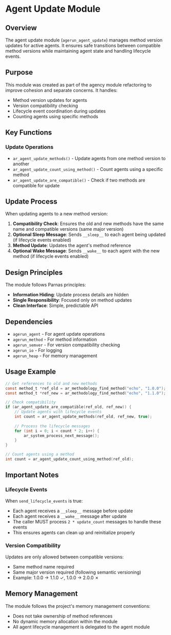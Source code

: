 # Agent Update Module

## Overview

The agent update module (`agerun_agent_update`) manages method version updates for active agents. It ensures safe transitions between compatible method versions while maintaining agent state and handling lifecycle events.

## Purpose

This module was created as part of the agency module refactoring to improve cohesion and separate concerns. It handles:
- Method version updates for agents
- Version compatibility checking
- Lifecycle event coordination during updates
- Counting agents using specific methods

## Key Functions

### Update Operations
- `ar_agent_update_methods()` - Update agents from one method version to another
- `ar_agent_update_count_using_method()` - Count agents using a specific method
- `ar_agent_update_are_compatible()` - Check if two methods are compatible for update

## Update Process

When updating agents to a new method version:

1. **Compatibility Check**: Ensures the old and new methods have the same name and compatible versions (same major version)
2. **Optional Sleep Message**: Sends `__sleep__` to each agent being updated (if lifecycle events enabled)
3. **Method Update**: Updates the agent's method reference
4. **Optional Wake Message**: Sends `__wake__` to each agent with the new method (if lifecycle events enabled)

## Design Principles

The module follows Parnas principles:
- **Information Hiding**: Update process details are hidden
- **Single Responsibility**: Focused only on method updates
- **Clean Interface**: Simple, predictable API

## Dependencies

- `agerun_agent` - For agent update operations
- `agerun_method` - For method information
- `agerun_semver` - For version compatibility checking
- `agerun_io` - For logging
- `agerun_heap` - For memory management

## Usage Example

```c
// Get references to old and new methods
const method_t *ref_old = ar_methodology_find_method("echo", "1.0.0");
const method_t *ref_new = ar_methodology_find_method("echo", "1.1.0");

// Check compatibility
if (ar_agent_update_are_compatible(ref_old, ref_new)) {
    // Update agents with lifecycle events
    int count = ar_agent_update_methods(ref_old, ref_new, true);
    
    // Process the lifecycle messages
    for (int i = 0; i < count * 2; i++) {
        ar_system_process_next_message();
    }
}

// Count agents using a method
int count = ar_agent_update_count_using_method(ref_old);
```

## Important Notes

### Lifecycle Events

When `send_lifecycle_events` is true:
- Each agent receives a `__sleep__` message before update
- Each agent receives a `__wake__` message after update
- The caller MUST process `2 * update_count` messages to handle these events
- This ensures agents can clean up and reinitialize properly

### Version Compatibility

Updates are only allowed between compatible versions:
- Same method name required
- Same major version required (following semantic versioning)
- Example: 1.0.0 → 1.1.0 ✓, 1.0.0 → 2.0.0 ✗

## Memory Management

The module follows the project's memory management conventions:
- Does not take ownership of method references
- No dynamic memory allocation within the module
- All agent lifecycle management is delegated to the agent module